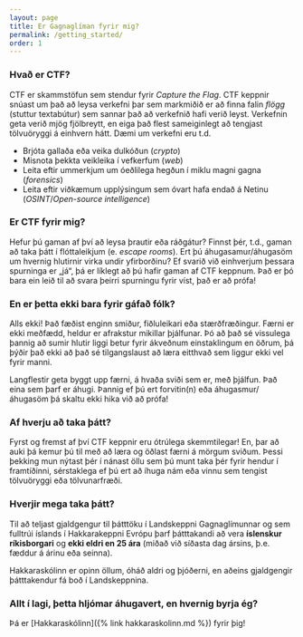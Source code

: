 ```yaml
---
layout: page
title: Er Gagnaglíman fyrir mig?
permalink: /getting_started/
order: 1
---
```


### Hvað er CTF?

CTF er skammstöfun sem stendur fyrir *Capture the Flag*. CTF keppnir
snúast um það að leysa verkefni þar sem markmiðið er að finna falin
*flögg* (stuttur textabútur) sem sannar það að verkefnið hafi verið
leyst. Verkefnin geta verið mjög fjölbreytt, en eiga það flest
sameiginlegt að tengjast tölvuöryggi á einhvern hátt. Dæmi um verkefni
eru t.d.

* Brjóta gallaða eða veika dulkóðun (*crypto*)
* Misnota þekkta veikleika í vefkerfum (*web*)
* Leita eftir ummerkjum um óeðlilega hegðun í miklu magni gagna (*forensics*)
* Leita eftir viðkæmum upplýsingum sem óvart hafa endað á Netinu (*OSINT*/*Open-source intelligence*)


### Er CTF fyrir mig?

Hefur þú gaman af því að leysa þrautir eða ráðgátur? Finnst þér, t.d.,
gaman að taka þátt í flóttaleikjum (e. *escape rooms*). Ert þú
áhugasamur/áhugasöm um hvernig hlutirnir virka undir yfirborðinu? Ef
svarið við einhverjum þessara spurninga er „já“, þá er líklegt að þú
hafir gaman af CTF keppnum. Það er þó bara ein leið til að svara þeirri
spurningu fyrir víst, það er að prófa!

### En er þetta ekki bara fyrir gáfað fólk?

Alls ekki! Það fæðist enginn smiður, fiðluleikari eða stærðfræðingur.
Færni er ekki meðfædd, heldur er afrakstur mikillar þjálfunar. Þó að það
sé vissulega þannig að sumir hlutir liggi betur fyrir ákveðnum
einstaklingum en öðrum, þá þýðir það ekki að það sé tilgangslaust að læra
eitthvað sem liggur ekki vel fyrir manni.

Langflestir geta byggt upp færni, á hvaða sviði sem er, með þjálfun. Það
eina sem þarf er áhugi. Þannig ef þú ert forvitin(n) eða
áhugasmur/áhugasöm þá skaltu ekki hika við að prófa!

### Af hverju að taka þátt?

Fyrst og fremst af því CTF keppnir eru ótrúlega skemmtilegar! En, þar að
auki þá kemur þú til með að læra og öðlast færni á mörgum sviðum. Þessi
þekking mun nýtast þér í nánast öllu sem þú munt taka þér fyrir hendur í
framtíðinni, sérstaklega ef þú ert að íhuga nám eða vinnu sem tengist
tölvuöryggi eða tölvunarfræði.


### Hverjir mega taka þátt?

Til að teljast gjaldgengur til þátttöku í Landskeppni Gagnaglímunnar og sem fulltrúi íslands í Hakkarakeppni Evrópu þarf þátttakandi að vera **íslenskur ríkisborgari** og **ekki eldri en 25 ára** (miðað við síðasta dag ársins, þ.e. fæddur á árinu <span id="oldest-birth-year"></span> eða seinna).

Hakkaraskólinn er opinn öllum, óháð aldri og þjóðerni, en aðeins gjaldgengir þátttakendur fá boð í Landskeppnina.


### Allt í lagi, þetta hljómar áhugavert, en hvernig byrja ég?

Þá er [Hakkaraskólinn]({% link hakkaraskolinn.md %}) fyrir þig!



<script>
const year = (new Date()).getFullYear()
const yearSpan = document.getElementById("oldest-birth-year")
yearSpan.innerText = (year - 25)
</script>
